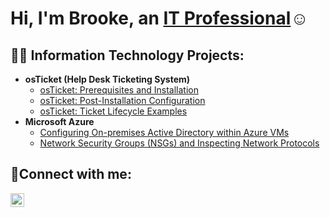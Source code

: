 <h1>Hi, I'm Brooke, an <a href="https://"www.linkedin.com/in/brooke-jacob-2b6b3392">IT Professional</a>☺</h1>

<h2>👨‍💻 Information Technology Projects:</h2>

- <b>osTicket (Help Desk Ticketing System)</b>
  - [osTicket: Prerequisites and Installation](https://github.com/belewellyn/osticket-prereqs)
  - [osTicket: Post-Installation Configuration](https://github.com/belewellyn/post-install-config)
  - [osTicket: Ticket Lifecycle Examples](https://github.com/belewellyn/ticket-lifecycle)
- <b>Microsoft Azure</b>
  - [Configuring On-premises Active Directory within Azure VMs](https://github.com/joshmadakorcc/configure-ad)
  - [Network Security Groups (NSGs) and Inspecting Network Protocols](https://github.com/joshmadakorcc/azure-network-protocols)

<h2>🤳Connect with me:</h2>

[<img align="left" alt="Brooke | LinkedIn" width="22px" src="https://cdn.jsdelivr.net/npm/simple-icons@v3/icons/linkedin.svg"/>][linkedin]

[linkedin]: https://linkedin.com/in/brooke-jacob-2b6b3392
